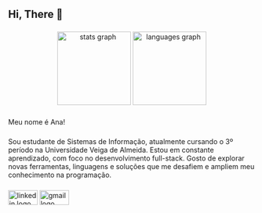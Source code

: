 <h2 align="left">Hi, There 👋</h2>

###

<div align="center">
  <img src="https://github-readme-stats.vercel.app/api?username=1tsmeana&hide_title=false&hide_rank=false&show_icons=true&include_all_commits=true&count_private=true&disable_animations=false&theme=radical&locale=en&hide_border=false&order=1" height="150" alt="stats graph"  />
  <img src="https://github-readme-stats.vercel.app/api/top-langs?username=1tsmeana&locale=en&hide_title=false&layout=compact&card_width=320&langs_count=5&theme=radical&hide_border=false&order=2" height="150" alt="languages graph"  />
</div>

###

<p align="left">Meu nome é Ana!</p>

###

<p align="left">Sou estudante de Sistemas de Informação, atualmente cursando o 3º período na Universidade Veiga de Almeida. Estou em constante aprendizado, com foco no desenvolvimento full-stack. Gosto de explorar novas ferramentas, linguagens e soluções que me desafiem e ampliem meu conhecimento na programação.</p>

###

<div align="left">
  <img src="https://raw.githubusercontent.com/maurodesouza/profile-readme-generator/master/src/assets/icons/social/linkedin/default.svg" width="60" height="30" alt="linkedin logo"  />
  <img src="https://raw.githubusercontent.com/maurodesouza/profile-readme-generator/master/src/assets/icons/social/gmail/default.svg" width="60" height="30" alt="gmail logo"  />
</div>
